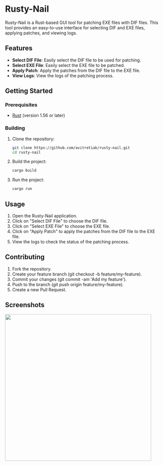 # Rusty-Nail

Rusty-Nail is a Rust-based GUI tool for patching EXE files with DIF files. This tool provides an easy-to-use interface for selecting DIF and EXE files, applying patches, and viewing logs.

## Features

- **Select DIF File**: Easily select the DIF file to be used for patching.
- **Select EXE File**: Easily select the EXE file to be patched.
- **Apply Patch**: Apply the patches from the DIF file to the EXE file.
- **View Logs**: View the logs of the patching process.

## Getting Started

### Prerequisites

- [Rust](https://www.rust-lang.org/tools/install) (version 1.56 or later)

### Building

1. Clone the repository:
    ```sh
    git clone https://github.com/avitretiak/rusty-nail.git
    cd rusty-nail
    ```

2. Build the project:
    ```sh
    cargo build
    ```

3. Run the project:
    ```sh
    cargo run
    ```

## Usage
1. Open the Rusty-Nail application.
2. Click on "Select DIF File" to choose the DIF file.
3. Click on "Select EXE File" to choose the EXE file.
4. Click on "Apply Patch" to apply the patches from the DIF file to the EXE file.
5. View the logs to check the status of the patching process.

## Contributing
1. Fork the repository.
2. Create your feature branch (git checkout -b feature/my-feature).
3. Commit your changes (git commit -am 'Add my feature').
4. Push to the branch (git push origin feature/my-feature).
5. Create a new Pull Request.

## Screenshots
<img src="https://github.com/avitretiak/rusty-nail/assets/24854974/ddcf6304-c9dd-49ef-a86e-027cf1dc2793" width="480" align="center">
